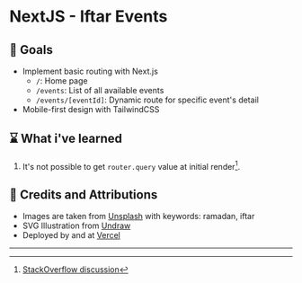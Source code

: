# NextJS - Iftar Events

## 🎇 Goals

- Implement basic routing with Next.js
  - `/`: Home page
  - `/events`: List of all available events
  - `/events/[eventId]`: Dynamic route for specific event's detail
- Mobile-first design with TailwindCSS



## ⌛ What i've learned

1. It's not possible to get `router.query` value at initial render[^1].



## 🔔 Credits and Attributions

- Images are taken from [Unsplash](https://unsplash.com/) with keywords: ramadan, iftar
- SVG Illustration from [Undraw](https://undraw.co/illustrations)
- Deployed by and at [Vercel](https://vercel.com/dashboard)



---

[^1]: [StackOverflow discussion](https://stackoverflow.com/a/61043260/6569706)
